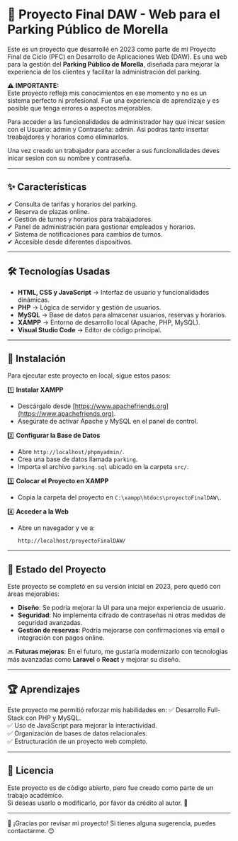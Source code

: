 # 🚗 Proyecto Final DAW - Web para el Parking Público de Morella

Este es un proyecto que desarrollé en 2023 como parte de mi Proyecto Final de Ciclo (PFC) en Desarrollo de Aplicaciones Web (DAW). Es una web para la gestión del **Parking Público de Morella**, diseñada para mejorar la experiencia de los clientes y facilitar la administración del parking.

⚠️ **IMPORTANTE:**  
Este proyecto refleja mis conocimientos en ese momento y no es un sistema perfecto ni profesional. Fue una experiencia de aprendizaje y es posible que tenga errores o aspectos mejorables.

Para acceder a las funcionalidades de administrador hay que inicar sesion con el Usuario: admin y Contraseña: admin. Asi podras tanto insertar treabajdores y horarios como eliminarlos.

Una vez creado un trabajador para acceder a sus funcionalidades deves inicar sesion con su nombre y contraseña.

---

## ✨ **Características**
✔ Consulta de tarifas y horarios del parking.  
✔ Reserva de plazas online.  
✔ Gestión de turnos y horarios para trabajadores.  
✔ Panel de administración para gestionar empleados y horarios.  
✔ Sistema de notificaciones para cambios de turnos.  
✔ Accesible desde diferentes dispositivos.  

---

## 🛠 **Tecnologías Usadas**
- **HTML, CSS y JavaScript** → Interfaz de usuario y funcionalidades dinámicas.
- **PHP** → Lógica de servidor y gestión de usuarios.
- **MySQL** → Base de datos para almacenar usuarios, reservas y horarios.
- **XAMPP** → Entorno de desarrollo local (Apache, PHP, MySQL).
- **Visual Studio Code** → Editor de código principal.

---

## 🔧 **Instalación**
Para ejecutar este proyecto en local, sigue estos pasos:

1️⃣ **Instalar XAMPP**  
   - Descárgalo desde [https://www.apachefriends.org](https://www.apachefriends.org).  
   - Asegúrate de activar Apache y MySQL en el panel de control.

2️⃣ **Configurar la Base de Datos**  
   - Abre `http://localhost/phpmyadmin/`.  
   - Crea una base de datos llamada `parking`.  
   - Importa el archivo `parking.sql` ubicado en la carpeta `src/`.

3️⃣ **Colocar el Proyecto en XAMPP**  
   - Copia la carpeta del proyecto en `C:\xampp\htdocs\proyectoFinalDAW\`.

4️⃣ **Acceder a la Web**  
   - Abre un navegador y ve a:  
     ```
     http://localhost/proyectoFinalDAW/
     ```

---

## 📌 **Estado del Proyecto**
Este proyecto se completó en su versión inicial en 2023, pero quedó con áreas mejorables:
- **Diseño**: Se podría mejorar la UI para una mejor experiencia de usuario.
- **Seguridad**: No implementa cifrado de contraseñas ni otras medidas de seguridad avanzadas.
- **Gestión de reservas**: Podría mejorarse con confirmaciones vía email o integración con pagos online.

🔜 **Futuras mejoras**: En el futuro, me gustaría modernizarlo con tecnologías más avanzadas como **Laravel** o **React** y mejorar su diseño.

---

## 🏆 **Aprendizajes**
Este proyecto me permitió reforzar mis habilidades en:
✅ Desarrollo Full-Stack con PHP y MySQL.  
✅ Uso de JavaScript para mejorar la interactividad.  
✅ Organización de bases de datos relacionales.  
✅ Estructuración de un proyecto web completo.

---

## 📄 **Licencia**
Este proyecto es de código abierto, pero fue creado como parte de un trabajo académico.  
Si deseas usarlo o modificarlo, por favor da crédito al autor. 🙌

---

🚀 ¡Gracias por revisar mi proyecto! Si tienes alguna sugerencia, puedes contactarme. 😊
